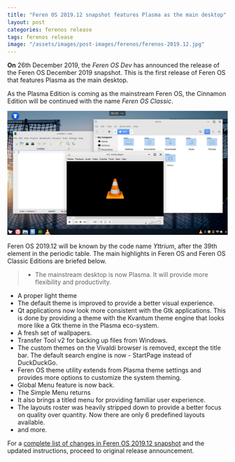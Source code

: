 ```yaml
---
title: "Feren OS 2019.12 snapshot features Plasma as the main desktop"
layout: post
categories: ferenos release
tags: ferenos release
image: "/assets/images/post-images/ferenos/ferenos-2019.12.jpg"
---
```


**On** 26th December 2019, the *Feren OS Dev* has announced the release of the Feren OS December 2019 snapshot. This is the first release of Feren OS that features Plasma as the main desktop.

As the Plasma Edition is coming as the mainstream Feren OS, the Cinnamon Edition will be continued with the name *Feren OS Classic*.

![Feren OS 2019.12 Preview](/assets/images/post-images/ferenos/ferenos-2019.12.jpg)

Feren OS 2019.12 will be known by the code name *Yttrium*, after the 39th element in the periodic table. The main highlights in Feren OS and Feren OS Classic Editions are briefed below.
> - The mainstream desktop is now Plasma. It will provide more flexibility and productivity.
- A proper light theme
- The default theme is improved to provide a better visual experience.
- Qt applications now look more consistent with the Gtk applications. This is done by providing a theme with the Kvantum theme engine that looks more like a Gtk theme in the Plasma eco-system.
- A fresh set of wallpapers.
- Transfer Tool v2 for backing up files from Windows.
- The custom themes on the Vivaldi browser is removed, except the title bar. The default search engine is now - StartPage instead of DuckDuckGo.
- Feren OS theme utility extends from Plasma theme settings and provides more options to customize the system theming.
- Global Menu feature is now back.
- The Simple Menu returns
- It also brings a titled menu for providing familiar user experience.
- The layouts roster was heavily stripped down to provide a better focus on quality over quantity. Now there are only 6 predefined layouts available.
- and more.

For a [complete list of changes in Feren OS 2019.12 snapshot](https://medium.com/feren-os/the-all-new-feren-os-is-finally-here-5bf3003e89ee) and the updated instructions, proceed to original release announcement.